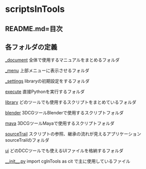 # scriptsInTools

## README.md=目次 

## 各フォルダの定義

[\_document](/_document/README.md) 全体で使用するマニュアルをまとめるフォルダ

[\_menu](/_menu/README.md) 上部メニューに表示させるフォルダ

[\_settings](/_settings/README.md) libraryの初期設定をするフォルダ

[execute](/execute/README.md)  直接Pythonを実行するフォルダ

[library](/library/README.md) どのツールでも使用するスクリプトをまとめているフォルダ

[blender](/blender/README.md) 3DCGツールBlenderで使用するスクリプトフォルダ

[maya](/maya/README.md) 3DCGツールMayaで使用するスクリプトフォルダ

[sourceTrail](/sourceTrail/README.md) スクリプトの参照、継承の流れが見えるアプリケーションsourceTrailのフォルダ

[ui](/ui/README.md) どのDCCツールでも使えるUIファイルを格納するフォルダ

[\_\_init\_\_.py](/_document/init.md) import cgInTools as cit で主に使用しているファイル
